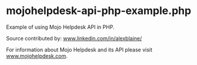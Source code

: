 mojohelpdesk-api-php-example.php
================================

Example of using Mojo Helpdesk API in PHP.


Source contributed by:
  www.linkedin.com/in/alexblaine/
  
For information about Mojo Helpdesk and its API please visit www.mojohelpdesk.com.
